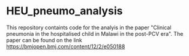 # HEU_pneumo_analysis
 This repository containts code for the analyis in the paper "Clinical pneumonia in the hospitalised child in Malawi in the post-PCV era". The paper can be found on the link <https://bmjopen.bmj.com/content/12/2/e050188>

